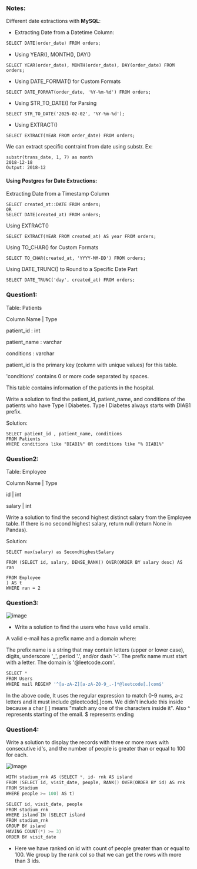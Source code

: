 ### Notes:
Different date extractions with **MySQL**:

- Extracting Date from a Datetime Column:
```go
SELECT DATE(order_date) FROM orders;
```
- Using YEAR(), MONTH(), DAY()
```
SELECT YEAR(order_date), MONTH(order_date), DAY(order_date) FROM orders;
```
- Using DATE_FORMAT() for Custom Formats
```
SELECT DATE_FORMAT(order_date, '%Y-%m-%d') FROM orders;
```
- Using STR_TO_DATE() for Parsing
```
SELECT STR_TO_DATE('2025-02-02', '%Y-%m-%d');
```
- Using EXTRACT()
```
SELECT EXTRACT(YEAR FROM order_date) FROM orders;
```

We can extract specific contraint from date using substr. Ex:
```
substr(trans_date, 1, 7) as month
2018-12-18
Output: 2018-12
```

#### Using Postgres for Date Extractions:
Extracting Date from a Timestamp Column
```
SELECT created_at::DATE FROM orders;
OR
SELECT DATE(created_at) FROM orders;
```
Using EXTRACT()
```
SELECT EXTRACT(YEAR FROM created_at) AS year FROM orders;
```
Using TO_CHAR() for Custom Formats
```
SELECT TO_CHAR(created_at, 'YYYY-MM-DD') FROM orders;
```
Using DATE_TRUNC() to Round to a Specific Date Part
```
SELECT DATE_TRUNC('day', created_at) FROM orders;
```

### Question1:
Table: Patients

Column Name  | Type

patient_id   : int 

patient_name : varchar 

conditions   : varchar 

patient_id is the primary key (column with unique values) for this table.

'conditions' contains 0 or more code separated by spaces. 

This table contains information of the patients in the hospital.

Write a solution to find the patient_id, patient_name, and conditions of the patients who have Type I Diabetes. Type I Diabetes always starts with DIAB1 prefix.


Solution:
```
SELECT patient_id , patient_name, conditions
FROM Patients
WHERE conditions like "DIAB1%" OR conditions like "% DIAB1%"
```

### Question2:

Table: Employee

Column Name | Type 

id          | int

salary      | int  

Write a solution to find the second highest distinct salary from the Employee table. If there is no second highest salary, return null (return None in Pandas).

Solution:
```
SELECT max(salary) as SecondHighestSalary 

FROM (SELECT id, salary, DENSE_RANK() OVER(ORDER BY salary desc) AS ran

FROM Employee
) AS t
WHERE ran = 2
```

### Question3:

![image](https://github.com/user-attachments/assets/0cba33ae-0c35-4033-93af-bd4b42f4b5a6)

- Write a solution to find the users who have valid emails.

A valid e-mail has a prefix name and a domain where:

The prefix name is a string that may contain letters (upper or lower case), digits, underscore '_', period '.', and/or dash '-'. The prefix name must start with a letter.
The domain is '@leetcode.com'.
```go
SELECT *
FROM Users
WHERE mail REGEXP '^[a-zA-Z][a-zA-Z0-9_.-]*@leetcode[.]com$'
```
In the above code, It uses the regular expression to match 0-9 nums, a-z letters and it must include @leetcode[.]com. We didn't include this inside because a char [ ] means "match any one of the characters inside it". Also ^ represents starting of the email. $ represents ending

### Question4:
Write a solution to display the records with three or more rows with consecutive id's, and the number of people is greater than or equal to 100 for each.

![image](https://github.com/user-attachments/assets/d2059ca1-3dd9-4d09-980c-f82a1ef9fcfa)

```go
WITH stadium_rnk AS (SELECT *, id- rnk AS island
FROM (SELECT id, visit_date, people, RANK() OVER(ORDER BY id) AS rnk
FROM Stadium
WHERE people >= 100) AS t)

SELECT id, visit_date, people
FROM stadium_rnk 
WHERE island IN (SELECT island
FROM stadium_rnk
GROUP BY island
HAVING COUNT(*) >= 3)
ORDER BY visit_date
```
- Here we have ranked on id with count of people greater than or equal to 100. We group by the rank col so that we can get the rows with more than 3 ids.

